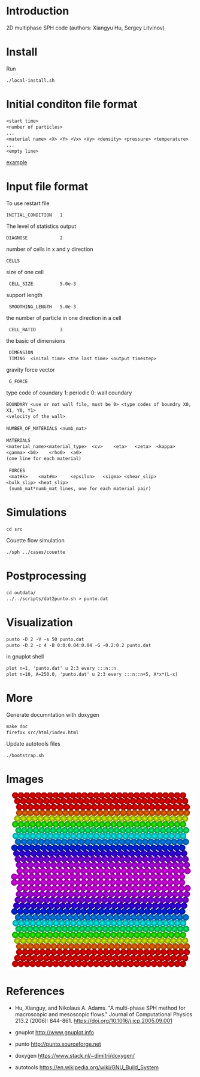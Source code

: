 # Introduction

2D multiphase SPH code (authors: Xiangyu Hu, Sergey Litvinov)

# Install

Run

	./local-install.sh

# Initial conditon file format

	<start time>
	<number of particles>
	...
	<material name> <X> <Y> <Vx> <Vy> <density> <pressure> <temperature>
	...
	<empty line>

[example](cases/couette.rst)

# Input file format

To use restart file

	INITIAL_CONDITION	1

The level of statistics output

	DIAGNOSE			2

number of cells in x and y direction

	CELLS

size of one cell

	 CELL_SIZE			5.0e-3

support length

	 SMOOTHING_LENGTH	5.0e-3

the number of particle in one direction in a cell

	 CELL_RATIO			3

the basic of dimensions

	 DIMENSION
	 TIMING  <inital time> <the last time> <output timestep>

gravity force vector

	 G_FORCE

type code of coundary
1: periodic
0: wall coundary

	BOUNDARY <use or not wall file, must be 0> <type codes of boundry X0, X1, Y0, Y1>
	<velocity of the wall>

	NUMBER_OF_MATERIALS <numb_mat>

	MATERIALS
	<material_name><material_type>	<cv>	<eta>	<zeta>	<kappa>	<gamma>	<b0>	<rho0>	<a0>
	(one line for each material)

	 FORCES
	 <mat#k>	<mat#m>		<epsilon>	<sigma>	<shear_slip>	<bulk_slip>	<heat_slip>
	 (numb_mat*numb_mat lines, one for each material pair)

# Simulations

	cd src

Couette flow simulation

	./sph ../cases/couette

# Postprocessing

	cd outdata/
	../../scripts/dat2punto.sh > punto.dat

# Visualization

	punto -D 2 -V -s 50 punto.dat
	punto -D 2 -c 4 -B 0:0:0.04:0.04 -G -0.2:0.2 punto.dat

in gnuplot shell

	plot n=1, 'punto.dat' u 2:3 every :::n::n
	plot n=10, A=250.0, 'punto.dat' u 2:3 every :::n::n+5, A*x*(L-x)

# More

Generate documntation with doxygen

	make doc
	firefox src/html/index.html

Update autotools files

	./bootstrap.sh


# Images

![poiseuille](img/poiseuille.png)

# References

- Hu, Xianguy, and Nikolaus A. Adams. "A multi-phase SPH method for
  macroscopic and mesoscopic flows." Journal of Computational Physics
  213.2 (2006): 844-861. https://doi.org/10.1016/j.jcp.2005.09.001

- gnuplot http://www.gnuplot.info

- punto http://punto.sourceforge.net

- doxygen https://www.stack.nl/~dimitri/doxygen/

- autotools https://en.wikipedia.org/wiki/GNU_Build_System
